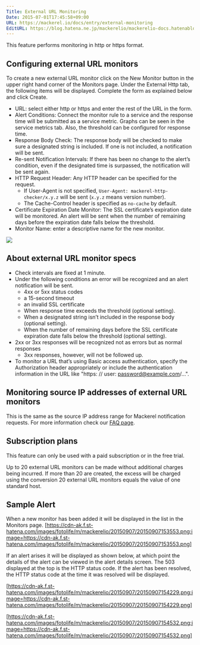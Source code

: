 ```yaml
---
Title: External URL Monitoring
Date: 2015-07-01T17:45:58+09:00
URL: https://mackerel.io/docs/entry/external-monitoring
EditURL: https://blog.hatena.ne.jp/mackerelio/mackerelio-docs.hatenablog.mackerel.io/atom/entry/8454420450099749045
---
```


This feature performs monitoring in http or https format.

## Configuring external URL monitors
To create a new external URL monitor click on the New Monitor button in the upper right hand corner of the Monitors page. Under the External Http tab, the following items will be displayed. Complete the form as explained below and click Create.

* URL: select either http or https and enter the rest of the URL in the form.
* Alert Conditions: Connect the monitor rule to a service and the response time will be submitted as a service metric. Graphs can be seen in the service metrics tab. Also, the threshold can be configured for response time. 
* Response Body Check: The response body will be checked to make sure a designated string is included. If one is not included, a notification will be sent.
* Re-sent Notification Intervals: If there has been no change to the alert’s condition, even if the designated time is surpassed, the notification will be sent again.
* HTTP Request Header: Any HTTP header can be specified for the request.
  * If User-Agent is not specified, `User-Agent: mackerel-http-checker/x.y.z` will be sent (`x.y.z` means version number).
  * The Cache-Control header is specified as `no-cache` by default.
* Certificate Expiration Date Monitor: The SSL certificate’s expiration date will be monitored. An alert will be sent when the number of remaining days before the expiration date falls below the threshold.
* Monitor Name: enter a descriptive name for the new monitor.

![](https://cdn-ak.f.st-hatena.com/images/fotolife/a/andyyk/20160316/20160316160744.png)

## About external URL monitor specs

* Check intervals are fixed at 1 minute.
* Under the following conditions an error will be recognized and an alert notification will be sent.
    * 4xx or 5xx status codes 
    * a 15-second timeout 
    * an invalid SSL certificate  
    * When response time exceeds the threshold (optional setting).
    * When a designated string isn’t included in the response body (optional setting).
    * When the number of remaining days before the SSL certificate expiration date falls below the threshold (optional setting). 
* 2xx or 3xx responses will be recognized not as errors but as normal responses
    * 3xx responses, however, will not be followed up.
* To monitor a URL that’s using Basic access authentication,  specify the Authorization header appropriately or include the authentication information in the URL like "https: // user: password@example.com/...".

## Monitoring source IP addresses of external URL monitors
This is the same as the source IP address range for Mackerel notification requests. For more information check our [FAQ page](https://support.mackerel.io/hc/en-us/articles/360039701332).

## Subscription plans
This feature can only be used with a paid subscription or in the free trial.

Up to 20 external URL monitors can be made without additional charges being incurred.
If more than 20 are created, the excess will be charged using the conversion 20 external URL monitors equals the value of one standard host.

## Sample Alert
When a new monitor has been added it will be displayed in the list in the Monitors page.
[https://cdn-ak.f.st-hatena.com/images/fotolife/m/mackerelio/20150907/20150907153553.png:image=https://cdn-ak.f.st-hatena.com/images/fotolife/m/mackerelio/20150907/20150907153553.png]

If an alert arises it will be displayed as shown below, at which point the details of the alert can be viewed in the alert details screen.
The 503 displayed at the top is the HTTP status code.
If the alert has been resolved, the HTTP status code at the time it was resolved will be displayed. 

[https://cdn-ak.f.st-hatena.com/images/fotolife/m/mackerelio/20150907/20150907154229.png:image=https://cdn-ak.f.st-hatena.com/images/fotolife/m/mackerelio/20150907/20150907154229.png]

[https://cdn-ak.f.st-hatena.com/images/fotolife/m/mackerelio/20150907/20150907154532.png:image=https://cdn-ak.f.st-hatena.com/images/fotolife/m/mackerelio/20150907/20150907154532.png]

